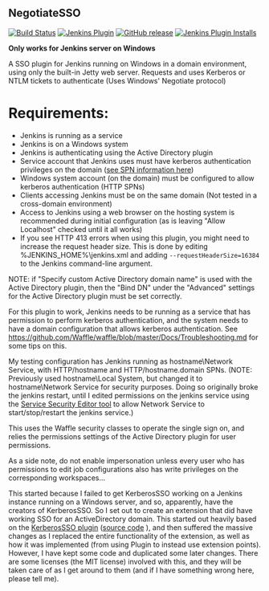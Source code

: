 ## NegotiateSSO

[![Build Status](https://ci.jenkins.io/buildStatus/icon?job=Plugins/negotiatesso-plugin/master)](https://ci.jenkins.io/blue/organizations/jenkins/Plugins%2Fnegotiatesso-plugin/branches/)
[![Jenkins Plugin](https://img.shields.io/jenkins/plugin/v/NegotiateSSO.svg)](https://plugins.jenkins.io/NegotiateSSO)
[![GitHub release](https://img.shields.io/github/release/jenkinsci/negotiatesso-plugin.svg?label=changelog)](https://github.com/jenkinsci/negotiatesso-plugin/releases/latest)
[![Jenkins Plugin Installs](https://img.shields.io/jenkins/plugin/i/NegotiateSSO.svg?color=blue)](https://plugins.jenkins.io/NegotiateSSO)

**Only works for Jenkins server on Windows**

A SSO plugin for Jenkins running on Windows in a domain environment, using only the built-in Jetty web server. Requests and uses Kerberos or NTLM tickets to authenticate (Uses Windows' Negotiate protocol)

# Requirements:
* Jenkins is running as a service
* Jenkins is on a Windows system
* Jenkins is authenticating using the Active Directory plugin
* Service account that Jenkins uses must have kerberos authentication privileges on the domain ([see SPN information here](http://blogs.iis.net/brian-murphy-booth/the-biggest-mistake-serviceprincipalname-s))
* Windows system account (on the domain) must be configured to allow kerberos authentication (HTTP SPNs)
* Clients accessing Jenkins must be on the same domain (Not tested in a cross-domain environment)
* Access to Jenkins using a web browser on the hosting system is recommended during initial configuration (as is leaving "Allow Localhost" checked until it all works)
* If you see HTTP 413 errors when using this plugin, you might need to increase the request header size. This is done by editing %JENKINS_HOME%\jenkins.xml and adding `--requestHeaderSize=16384` to the Jenkins command-line argument.

NOTE: if "Specify custom Active Directory domain name" is used with the Active Directory plugin, then the "Bind DN" under the "Advanced" settings for the Active Directory plugin must be set correctly.

For this plugin to work, Jenkins needs to be running as a service that has permission to perform kerberos authentication, and the system needs to have a domain configuration that allows kerberos authentication. See https://github.com/Waffle/waffle/blob/master/Docs/Troubleshooting.md for some tips on this.

My testing configuration has Jenkins running as hostname\Network Service, with HTTP/hostname and HTTP/hostname.domain SPNs. (NOTE: Previously used hostname\Local System, but changed it to hostname\Network Service for security purposes. Doing so originally broke the jenkins restart, until I edited permissions on the jenkins service using the [Service Security Editor tool](http://www.coretechnologies.com/products/ServiceSecurityEditor/) to allow Network Service to start/stop/restart the jenkins service.)

This uses the Waffle security classes to operate the single sign on, and relies the permissions settings of the Active Directory plugin for user permissions.

As a side note, do not enable impersonation unless every user who has permissions to edit job configurations also has write privileges on the corresponding workspaces...

This started because I failed to get KerberosSSO working on a Jenkins instance running on a Windows server, and so, apparently, have the creators of KerberosSSO. So I set out to create an extension that did have working SSO for an ActiveDirectory domain.
This started out heavily based on the [KerberosSSO plugin](https://plugins.jenkins.io/kerberos-sso/) ([source code](https://github.com/jenkinsci/kerberos-sso-plugin) ), and then suffered the massive changes as I replaced the entire functionality of the extension, as well as how it was implemented (from using Plugin to instead use extension points). However, I have kept some code and duplicated some later changes. There are some licenses (the MIT license) involved with this, and they will be taken care of as I get around to them (and if I have something wrong here, please tell me).
